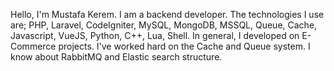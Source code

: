 Hello, I'm Mustafa Kerem. I am a backend developer. The technologies I use are; PHP, Laravel, CodeIgniter, MySQL, MongoDB, MSSQL, Queue, Cache, Javascript, VueJS, Python, C++, Lua, Shell. In general, I developed on E-Commerce projects. I've worked hard on the Cache and Queue system. I know about RabbitMQ and Elastic search structure.

